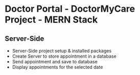 # Doctor Portal - DoctorMyCare Project - MERN Stack
## Server-Side
- Server-Side project setup & installed packages
- Create Server to store appointment in a database
- Send appointment and save to database
- Display appointments for the selected date
